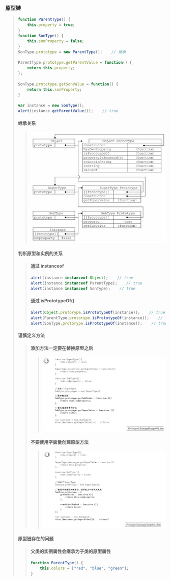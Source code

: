 ### 原型链

> ```js
> function ParentType() {
>     this.property = true;
> }
> function SonType() {
>     this.sonProperty = false;
> }
> SonType.prototype = new ParentType();    // 继承
>
> ParentType.prototype.getParentValue = function() {
>     return this.property;
> };
>
> SonType.prototype.getSonValue = function() {
>     return this.sonProperty;
> }
>
> var instance = new SonType();
> alert(instance.getParentValue());    // true
> ```
>
> #### 继承关系
>
> > ![](/assets/00032.jpg)
>
> #### 判断原型和实例的关系
>
> > #### 通过 instanceof
> >
> > ```js
> > alert(instance instanceof Object);    // true
> > alert(instance instanceof ParentType);    // true
> > alert(instance instanceof SonType);    // true
> > ```
> >
> > #### 通过 isPrototypeOf\(\)
> >
> > ```js
> > alert(Object.protorype.isPrototypeOf(instance));    // true
> > alert(ParentType.protorype.isPrototypeOf(instance));    // true
> > alert(SonType.protorype.isPrototypeOf(instance));    // true
> > ```
>
> #### 谨慎定义方法
>
> > #### 添加方法一定要在替换原型之后
> >
> > > ![](/assets/00040.jpg)
> >
> > #### 不要使用字面量创建原型方法
> >
> > > ![](/assets/00044.jpg)
>
> #### 原型链存在的问题
>
> > #### 父类的实例属性会继承为子类的原型属性
> >
> > ```js
> > function ParentType() {
> >     this.colors = ["red", "blue", "green"];
> > } 
> > ```




